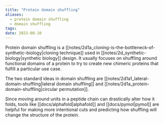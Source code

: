 ```yaml
---
title: "Protein domain shuffling"
aliases:
  - protein domain shuffling
  - domain shuffling
tags: 
date: 2023-08-10
---
```

Protein domain shuffling is a [[notes/2d1a_cloning-is-the-bottleneck-of-synthetic-biology|cloning technique]] used in [[notes/2d_synthetic-biology|synthetic biology]] design. It usually focuses on shuffling around functional domains of a protein to try to create new chimeric proteins that fulfill a particular use case.

The two standard ideas in domain shuffling are [[notes/2d1a1_lateral-domain-shuffling|lateral domain shuffling]] and [[notes/2d1a_protein-domain-shuffling|circular permutation]].

Since moving around units in a peptide chain can drastically alter how it folds, tools like [[docs/alphafold|alphafold]] and [[docs/pymol|pymol]] are helpful for making more intentional cuts and predicting how shuffling will change the structure of the protein.